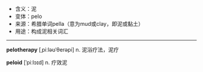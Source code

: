 - <span class="definition">含义：泥</span>
- <span class="definition">变体：pelo</span>
- <span class="definition">来源：希腊单词pella（意为mud或clay，即泥或黏土）</span>
- <span class="definition">用途：构成泥相关词汇</span>

---

<span class="vocabulary">**pelotherapy**</span> [ˌpiːləʊˈθerəpi] n. 泥浴疗法，泥疗

<span class="vocabulary">**peloid**</span> [ˈpiːlɔɪd] n. 疗效泥
